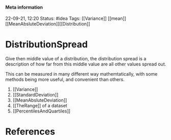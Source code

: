 #### Meta information
22-09-21, 12:20
Status: #idea
Tags: [[Variance]] [[mean]] [[MeanAbsluteDeviation]][[Distribution]]





# DistributionSpread

Give then middle value of a distribution, the distribution spread is a description of how far from this middle value are all other values spread out.

This can be measured in many different way mathemtatically, with some methods being more useful, and convenient than others.

1) [[Variance]]
2) [[StandardDeviation]]
3) [[MeanAbsluteDeviation]]
4) [[TheRange]] of a dataset
5) [[PercentilesAndQuartiles]]





# References
